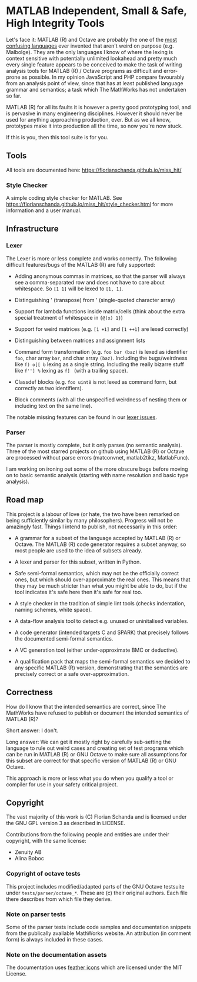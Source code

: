 # MATLAB Independent, Small & Safe, High Integrity Tools

Let's face it: MATLAB (R) and Octave are probably the one of the
[most confusing languages](https://github.com/florianschanda/miss_hit/blob/master/HORRORS.md)
ever invented that aren't weird on purpose (e.g. Malbolge). They are
the only languages I know of where the lexing is context sensitive
with potentially unlimited lookahead and pretty much every single
feature appears to be conceived to make the task of writing analysis
tools for MATLAB (R) / Octave programs as difficult and error-prone as
possible. In my opinion JavaScript and PHP compare favourably from an
analysis point of view, since that has at least published language
grammar and semantics; a task which The MathWorks has not undertaken
so far.

MATLAB (R) for all its faults it is however a pretty good prototyping
tool, and is pervasive in many engineering disciplines. However it
should never be used for anything approaching production, ever. But as
we all know, prototypes make it into production all the time, so now
you're now stuck.

If this is you, then this tool suite is for you.

## Tools

All tools are documented here:
https://florianschanda.github.io/miss_hit/

### Style Checker

A simple coding style checker for MATLAB. See
https://florianschanda.github.io/miss_hit/style_checker.html for more
information and a user manual.

## Infrastructure

### Lexer

The Lexer is more or less complete and works correctly. The following
difficult features/bugs of the MATLAB (R) are fully supported:

* Adding anonymous commas in matrices, so that the parser will always
  see a comma-separated row and does not have to care about
  whitespace. So `[1 1]` will be lexed to `[1, 1]`.

* Distinguishing ' (transpose) from ' (single-quoted character array)

* Support for lambda functions inside matrix/cells (think about the
  extra special treatment of whitespace in `{@(x) 1}`)

* Support for weird matrices (e.g. `[1 +1]` and `[1 ++1]` are lexed
  correctly)

* Distinguishing between matrices and assignment lists

* Command form transformation (e.g. `foo bar (baz)` is lexed as
  identifier `foo`, char array `bar`, and char array
  `(baz)`. Including the bugs/weirdness like `f) o[[ b` lexing as a
  single string. Including the really bizarre stuff like `f''] %`
  lexing as `f] ` (with a trailing space).

* Classdef blocks (e.g. `foo uint8` is not lexed as command form, but
  correctly as two identifiers).

* Block comments (with all the unspecified weirdness of nesting them
  or including text on the same line).

The notable missing features can be found in our [lexer issues](https://github.com/florianschanda/miss_hit/issues?q=is%3Aopen+is%3Aissue+label%3A%22component%3A+lexer%22).

### Parser

The parser is mostly complete, but it only parses (no semantic
analysis). Three of the most starred projects on github using MATLAB
(R) or Octave are processed without parse errors (matconvnet,
matlab2tikz, MatlabFunc).

I am working on ironing out some of the more obscure bugs before
moving on to basic semantic analysis (starting with name resolution
and basic type analysis).

## Road map

This project is a labour of love (or hate, the two have been remarked
on being sufficiently similar by many philosophers). Progress will not
be amazingly fast. Things I intend to publish, not necessarily in this
order:

* A grammar for a subset of the language accepted by MATLAB (R) or
  Octave. The MATLAB (R) code generator requires a subset anyway, so
  most people are used to the idea of subsets already.

* A lexer and parser for this subset, written in Python.

* Safe semi-formal semantics, which may not be the officially correct
  ones, but which should over-approximate the real ones. This means
  that they may be much stricter than what you might be able to do,
  but if the tool indicates it's safe here then it's safe for real
  too.

* A style checker in the tradition of simple lint tools (checks
  indentation, naming schemes, white space).

* A data-flow analysis tool to detect e.g. unused or uninitalised
  variables.

* A code generator (intended targets C and SPARK) that precisely
  follows the documented semi-formal semantics.

* A VC generation tool (either under-approximate BMC or deductive).

* A qualification pack that maps the semi-formal semantics we decided
  to any specific MATLAB (R) version, demonstrating that the semantics
  are precisely correct or a safe over-approximation.

## Correctness

How do I know that the intended semantics are correct, since The
MathWorks have refused to publish or document the intended semantics
of MATLAB (R)?

Short answer: I don't.

Long answer: We can get it mostly right by carefully sub-setting the
language to rule out weird cases and creating set of test programs
which can be run in MATLAB (R) or GNU Octave to make sure all
assumptions for this subset are correct for that specific version of
MATLAB (R) or GNU Octave.

This approach is more or less what you do when you qualify a tool or
compiler for use in your safety critical project.

## Copyright

The vast majority of this work is (C) Florian Schanda and is licensed
under the GNU GPL version 3 as described in LICENSE.

Contributions from the following people and entities are under their
copyright, with the same license:

* Zenuity AB
* Alina Boboc

### Copyright of octave tests

This project includes modified/adapted parts of the GNU Octave
testsuite under `tests/parser/octave_*`. These are (c) their original
authors. Each file there describes from which file they derive.

### Note on parser tests

Some of the parser tests include code samples and documentation
snippets from the publically available MathWorks website. An
attribution (in comment form) is always included in these cases.

### Note on the documentation assets

The documentation uses
[feather icons](https://github.com/feathericons/feather/blob/master/LICENSE)
which are licensed under the MIT License.
